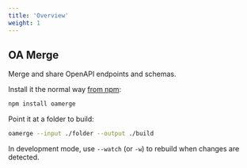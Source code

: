 ```yaml
---
title: 'Overview'
weight: 1
---
```


## OA Merge

Merge and share OpenAPI endpoints and schemas.

Install it the normal way [from npm](https://www.npmjs.com/package/oamerge):

```bash
npm install oamerge
```

Point it at a folder to build:

```bash
oamerge --input ./folder --output ./build
```

In development mode, use `--watch` (or `-w`) to rebuild when changes are detected.
